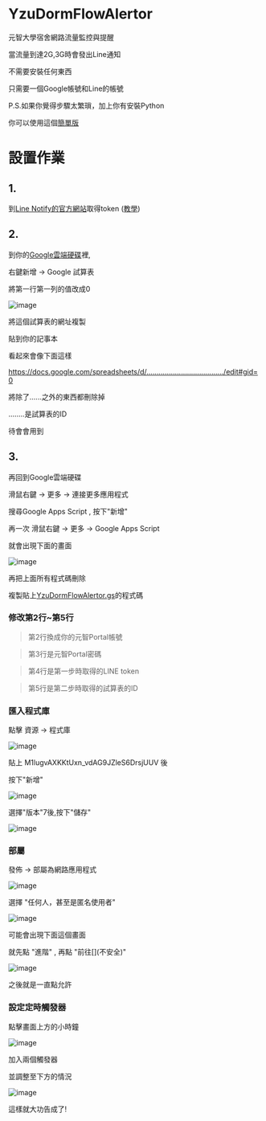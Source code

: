 # YzuDormFlowAlertor
元智大學宿舍網路流量監控與提醒

當流量到達2G,3G時會發出Line通知

不需要安裝任何東西

只需要一個Google帳號和Line的帳號

P.S.如果你覺得步驟太繁瑣，加上你有安裝Python

你可以使用這個[簡單版](https://gist.github.com/freelze/8727a16f020baf98fd6ab02cc9c23731)

# 設置作業
## 1.
到[Line Notify的官方網站](https://notify-bot.line.me/zh_TW/)取得token
([教學](http://pythonorz.blogspot.com/2017/12/python-line-notify-line-notify-line.html))
## 2.
到你的[Google雲端硬碟](https://drive.google.com/)裡,

右鍵新增 -> Google 試算表

將第一行第一列的值改成0

![image](https://raw.githubusercontent.com/freelze/YzuDormFlowAlertor/master/Pictures/excel.png)

將這個試算表的網址複製

貼到你的記事本

看起來會像下面這樣

https://docs.google.com/spreadsheets/d/....................................../edit#gid=0

將除了......之外的東西都刪除掉

........是試算表的ID

待會會用到
## 3.
再回到Google雲端硬碟

滑鼠右鍵 -> 更多 -> 連接更多應用程式

搜尋Google Apps Script , 按下"新增"

再一次 滑鼠右鍵 -> 更多 -> Google Apps Script

就會出現下面的畫面

![image](https://raw.githubusercontent.com/freelze/YzuDormFlowAlertor/master/Pictures/GAS.png)

再把上面所有程式碼刪除

複製貼上[YzuDormFlowAlertor.gs](/YzuDormFlowAlertor(Line).gs)的程式碼

### 修改第2行~第5行

> 第2行換成你的元智Portal帳號

> 第3行是元智Portal密碼

> 第4行是第一步時取得的LINE token

> 第5行是第二步時取得的試算表的ID


### 匯入程式庫

點擊 資源 -> 程式庫

![image](https://raw.githubusercontent.com/freelze/YzuDormFlowAlertor/master/Pictures/2.png)

貼上 M1lugvAXKKtUxn_vdAG9JZleS6DrsjUUV 後

按下"新增"

![image](https://raw.githubusercontent.com/freelze/YzuDormFlowAlertor/master/Pictures/3.png)

選擇"版本"7後,按下"儲存"

![image](https://raw.githubusercontent.com/freelze/YzuDormFlowAlertor/master/Pictures/4.png)

### 部屬

發佈 -> 部屬為網路應用程式

![image](https://raw.githubusercontent.com/freelze/YzuDormFlowAlertor/master/Pictures/Deploy.png)

選擇 "任何人，甚至是匿名使用者"

![image](https://raw.githubusercontent.com/freelze/YzuDormFlowAlertor/master/Pictures/8.png)

可能會出現下面這個畫面

就先點 "進階" , 再點 "前往\[](不安全)"

![image](https://raw.githubusercontent.com/freelze/YzuDormFlowAlertor/master/Pictures/9.png)

之後就是一直點允許

### 設定定時觸發器

點擊畫面上方的小時鐘

![image](https://raw.githubusercontent.com/freelze/YzuDormFlowAlertor/master/Pictures/Scheduler.png)

加入兩個觸發器

並調整至下方的情況

![image](https://raw.githubusercontent.com/freelze/YzuDormFlowAlertor/master/Pictures/Scheduler_2.png)

這樣就大功告成了!

